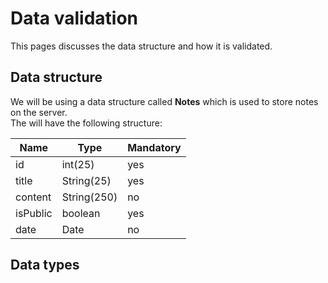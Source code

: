 # Data validation
This pages discusses the data structure and how it is validated.

## Data structure
We will be using a data structure called **Notes** which is used to store notes on the server.\
The will have the following structure:

|Name|Type|Mandatory|
|------|-----|-----|
|id|int(25)|yes|
|title|String(25)|yes|
|content|String(250)|no|
|isPublic|boolean|yes|
|date|Date|no|

## Data types
